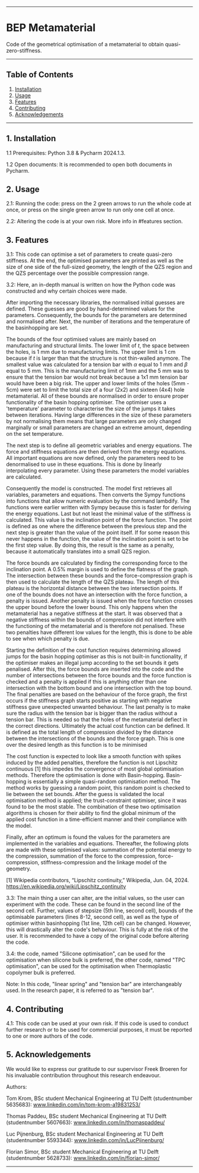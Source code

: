 ------------------------------------------------------------------------
# BEP Metamaterial

Code of the geometrical optimisation of a metamaterial to obtain quasi-zero-stiffness.

------------------------------------------------------------------------
## Table of Contents
1. [Installation](#installation)
2. [Usage](#usage)
3. [Features](#features)
4. [Contributing](#contributing)
5. [Acknowledgements](#acknowledgements)

------------------------------------------------------------------------

## 1. Installation <a name="installation"></a>

1.1 Prerequisites: Python 3.8 & Pycharm 2024.1.3.

1.2 Open documents: It is recommended to open both documents in Pycharm.

## 2. Usage <a name="usage"></a>

2.1: Running the code: press on the 2 green arrows to run the whole code at once, or press on the single green arrow to run only one cell at once.

2.2: Altering the code is at your own risk. More info in #features section.

## 3. Features <a name="features"></a>

3.1: This code can optimise a set of parameters to create quasi-zero stiffness. At the end, the optimised parameters are printed as well as the size of one side of the full-sized geometry, the length of the QZS region and the QZS percentage over the possible compression range.  

3.2: Here, an in-depth manual is written on how the Python code was constructed and why certain choices were made.

After importing the necessary libraries, the normalised initial guesses are defined. These guesses are good by hand-determined values for the parameters. Consequently, the bounds for the parameters are determined and normalised after. Next, the number of iterations and the temperature of the basinhopping are set.

The bounds of the four optimised values are mainly based on manufacturing and structural limits. The lower limit of $t$, the space between the holes, is 1 mm due to manufacturing limits. The upper limit is 1 cm because if $t$ is larger than that the structure is not thin-walled anymore. The smallest value was calculated for a tension bar with $\alpha$ equal to 1 mm and $\beta$ equal to 5 mm. This is the manufacturing limit of 1mm and the 5 mm was to ensure that the tension bar would not break because a 1x1 mm tension bar would have been a big risk. The upper and lower limits of the holes (5mm - 5cm) were set to limit the total size of a four (2x2) and sixteen (4x4) hole metamaterial. All of these bounds are normalised in order to ensure proper functionality of the basin hopping optimiser. The optimiser uses a 'temperature' parameter to characterise the size of the jumps it takes between iterations. Having large differences in the size of these parameters by not normalising them means that large parameters are only changed marginally or small parameters are changed an extreme amount, depending on the set temperature.

The next step is to define all geometric variables and energy equations. The force and stiffness equations are then derived from the energy equations. All important equations are now defined, only the parameters need to be denormalised to use in these equations. This is done by linearly interpolating every parameter. Using these parameters the model variables are calculated.

Consequently the model is constructed. The model first retrieves all variables, parameters and equations. Then converts the Sympy functions into functions that allow numeric evaluation by the command lambdify. The functions were earlier written with Sympy because this is faster for deriving the energy equations. Last but not least the minimal value of the stiffness is calculated. This value is the inclination point of the force function. The point is defined as one where the difference between the previous step and the next step is greater than the value of the point itself. If for some reason this never happens in the function, the value of the inclination point is set to be the first step value. By doing this, the result is the same as a penalty, because it automatically translates into a small QZS region.

The force bounds are calculated by finding the corresponding force to the inclination point. A 0.5\% margin is used to define the flatness of the graph. The intersection between these bounds and the force-compression graph is then used to calculate the length of the QZS plateau. The length of this plateau is the horizontal distance between the two intersection points. If one of the bounds does not have an intersection with the force function, a penalty is issued. Another penalty is issued when the force function crosses the upper bound before the lower bound. This only happens when the metamaterial has a negative stiffness at the start. It was observed that a negative stiffness within the bounds of compression did not interfere with the functioning of the metamaterial and is therefore not penalised. These two penalties have different low values for the length, this is done to be able to see when which penalty is due.

Starting the definition of the cost function requires determining allowed jumps for the basin hopping optimiser as this is not built-in functionality, if the optimiser makes an illegal jump according to the set bounds it gets penalised. After this, the force bounds are inserted into the code and the number of intersections between the force bounds and the force function is checked and a penalty is applied if this is anything other than one intersection with the bottom bound and one intersection with the top bound. The final penalties are based on the behaviour of the force graph, the first occurs if the stiffness graph starts positive as starting with negative stiffness gave unexpected unwanted behaviour. The last penalty is to make sure the radius with the tension bar is bigger than the radius without a tension bar. This is needed so that the holes of the metamaterial deflect in the correct directions. Ultimately the actual cost function can be defined. It is defined as the total length of compression divided by the distance between the intersections of the bounds and the force graph. This is one over the desired length as this function is to be minimised
 
The cost function is expected to look like a smooth function with spikes induced by the added penalties, therefore the function is not Lipschitz continuous [1] this impedes the convergence of most global optimisation methods. Therefore the optimisation is done with Basin-hopping. Basin-hopping is essentially a simple quasi-random optimisation method. The method works by guessing a random point, this random point is checked to lie between the set bounds. After the guess is validated the local optimisation method is applied; the trust-constraint optimiser, since it was found to be the most stable. The combination of these two optimisation algorithms is chosen for their ability to find the global minimum of the applied cost function in a time-efficient manner and their compliance with the model.

Finally, after an optimum is found the values for the parameters are implemented in the variables and equations. Thereafter, the following plots are made with these optimised values: summation of the potential energy to the compression, summation of the force to the compression, force-compression, stiffness-compression and the linkage model of the geometry.

[1] Wikipedia contributors, “Lipschitz continuity,” Wikipedia, Jun. 04, 2024. https://en.wikipedia.org/wiki/Lipschitz_continuity

3.3: The main thing a user can alter, are the initial values, so the user can experiment with the code. These can be found in the second line of the second cell. Further, values of stepsize (5th line, second cell), bounds of the optimisable parameters (lines 8-12, second cell), as well as the type of optimiser within basinhopping (1st line, 12th cell) can be changed. However, this will drastically alter the code's behaviour. This is fully at the risk of the user. It is recommended to have a copy of the original code before altering the code.

3.4: the code, named "Silicone optimisation", can be used for the optimisation when silicone bulk is preferred, the other code, named "TPC optimisation", can be used for the optimisation when Thermoplastic copolymer bulk is preferred.


Note: In this code, "linear spring" and "tension bar" are interchangeably used. In the research paper, it is referred to as "tension bar".

## 4. Contributing <a name="contributing"></a>

4.1: This code can be used at your own risk. If this code is used to conduct further research or to be used for commercial purposes, it must be reported to one or more authors of the code.

## 5. Acknowledgements <a name="acknowledgements"></a>

We would like to express our gratitude to our supervisor Freek Broeren for his invaluable contribution throughout this research endeavour.


Authors:

Tom Krom, BSc student Mechanical Engineering at TU Delft (studentnumber 5635683): www.linkedin.com/in/tom-krom-a19831253/

Thomas Paddeu, BSc student Mechanical Engineering at TU Delft (studentnumber 5607663): www.linkedin.com/in/thomaspaddeu/

Luc Pijnenburg, BSc student Mechanical Engineering at TU Delft (studentnumber 5593344): www.linkedin.com/in/LucPijnenburg/

Florian Simor, BSc student Mechanical Engineering at TU Delft (studentnumber 5628733): www.linkedin.com/in/florian-simor/

------------------------------------------------------------------------
